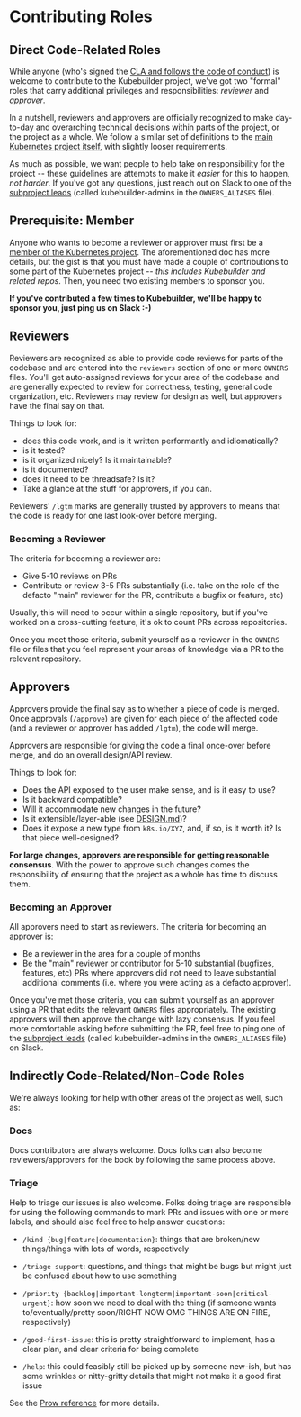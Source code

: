 Contributing Roles
==================

## Direct Code-Related Roles

While anyone (who's signed the [CLA and follows the code of
conduct](../CONTRIBUTING.md)) is welcome to contribute to the Kubebuilder
project, we've got two "formal" roles that carry additional privileges and
responsibilities: *reviewer* and *approver*.

In a nutshell, reviewers and approvers are officially recognized to make
day-to-day and overarching technical decisions within parts of the
project, or the project as a whole.  We follow a similar set of
definitions to the [main Kubernetes project itself][kube-ladder], with
slightly looser requirements.

As much as possible, we want people to help take on responsibility for the
project -- these guidelines are attempts to make it *easier* for this to
happen, *not harder*.  If you've got any questions, just reach out on
Slack to one of the [subproject leads][kb-leads] (called
kubebuilder-admins in the `OWNERS_ALIASES` file).

## Prerequisite: Member

Anyone who wants to become a reviewer or approver must first be a [member
of the Kubernetes project][kube-member].  The aforementioned doc has more
details, but the gist is that you must have made a couple of contributions to
some part of the Kubernetes project -- *this includes Kubebuilder and
related repos*.  Then, you need two existing members to sponsor you.

**If you've contributed a few times to Kubebuilder, we'll be happy to
sponsor you, just ping us on Slack :-)**

## Reviewers

Reviewers are recognized as able to provide code reviews for parts of the
codebase and are entered into the `reviewers` section of one or more
`OWNERS` files.  You'll get auto-assigned reviews for your area of the
codebase and are generally expected to review for correctness,
testing, general code organization, etc.  Reviewers may review for design
as well, but approvers have the final say on that.

Things to look for:

- does this code work, and is it written performantly and idiomatically?
- is it tested?
- is it organized nicely?  Is it maintainable?
- is it documented?
- does it need to be threadsafe?  Is it?
- Take a glance at the stuff for approvers, if you can.

Reviewers' `/lgtm` marks are generally trusted by approvers to means that
the code is ready for one last look-over before merging.

### Becoming a Reviewer

The criteria for becoming a reviewer are:

- Give 5-10 reviews on PRs
- Contribute or review 3-5 PRs substantially (i.e. take on the role of the
  defacto "main" reviewer for the PR, contribute a bugfix or feature, etc)

Usually, this will need to occur within a single repository, but if you've
worked on a cross-cutting feature, it's ok to count PRs across
repositories.

Once you meet those criteria, submit yourself as a reviewer in the
`OWNERS` file or files that you feel represent your areas of knowledge via
a PR to the relevant repository.

## Approvers

Approvers provide the final say as to whether a piece of code is merged.
Once approvals (`/approve`) are given for each piece of the affected code
(and a reviewer or approver has added `/lgtm`), the code will merge.

Approvers are responsible for giving the code a final once-over before
merge, and do an overall design/API review.

Things to look for:

- Does the API exposed to the user make sense, and is it easy to use?
- Is it backward compatible?
- Will it accommodate new changes in the future?
- Is it extensible/layer-able (see [DESIGN.md](../DESIGN.md))?
- Does it expose a new type from `k8s.io/XYZ`, and, if so, is it worth it?
  Is that piece well-designed?

**For large changes, approvers are responsible for getting reasonable
consensus**.  With the power to approve such changes comes the
responsibility of ensuring that the project as a whole has time to discuss
them.

### Becoming an Approver

All approvers need to start as reviewers.  The criteria for becoming
an approver is:

- Be a reviewer in the area for a couple of months
- Be the "main" reviewer or contributor for 5-10 substantial (bugfixes,
  features, etc) PRs where approvers did not need to leave substantial
  additional comments (i.e. where you were acting as a defacto approver).

Once you've met those criteria, you can submit yourself as an approver
using a PR that edits the relevant `OWNERS` files appropriately.  The
existing approvers will then approve the change with lazy consensus.  If
you feel more comfortable asking before submitting the PR, feel free to
ping one of the [subproject leads][kb-leads] (called kubebuilder-admins in
the `OWNERS_ALIASES` file) on Slack.

## Indirectly Code-Related/Non-Code Roles

We're always looking for help with other areas of the project as well, such
as:

### Docs

Docs contributors are always welcome.  Docs folks can also become
reviewers/approvers for the book by following the same process above.

### Triage

Help to triage our issues is also welcome.  Folks doing triage are
responsible for using the following commands to mark PRs and issues with
one or more labels, and should also feel free to help answer questions:

- `/kind {bug|feature|documentation}`: things that are broken/new
  things/things with lots of words, respectively

- `/triage support`: questions, and things that might be bugs but might
  just be confused about how to use something

- `/priority {backlog|important-longterm|important-soon|critical-urgent}`:
  how soon we need to deal with the thing (if someone wants
  to/eventually/pretty soon/RIGHT NOW OMG THINGS ARE ON FIRE,
  respectively)

- `/good-first-issue`: this is pretty straightforward to implement, has
  a clear plan, and clear criteria for being complete

- `/help`: this could feasibly still be picked up by someone new-ish, but
  has some wrinkles or nitty-gritty details that might not make it a good
  first issue

See the [Prow reference](https://prow.k8s.io/command-help) for more
details.

[kube-ladder]: https://github.com/kubernetes/community/blob/master/community-membership.md "Kubernetes Community Membership"

[kube-member]: https://github.com/kubernetes/community/blob/master/community-membership.md#member "Kubernetes Project Member"

[kb-leads]: ../OWNERS_ALIASES "Root OWNERS file -- kubebuilder-admins"
